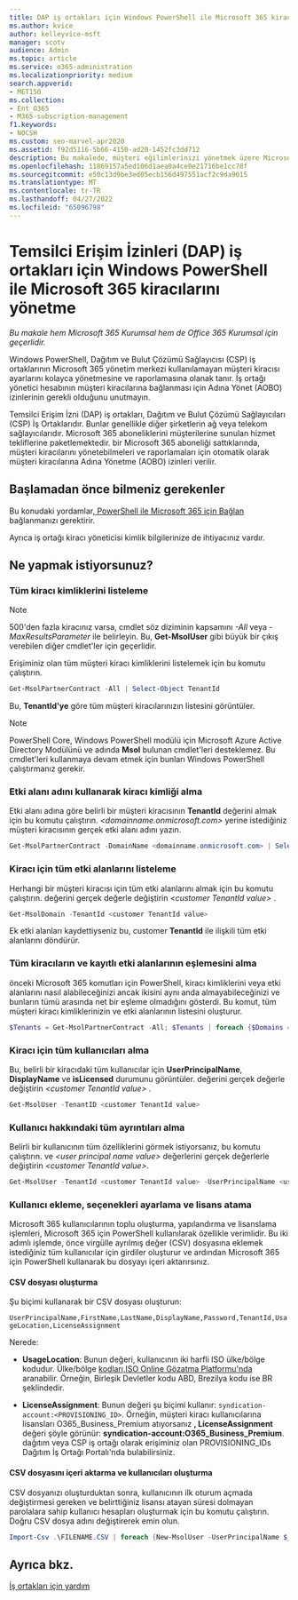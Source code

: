 ```yaml
---
title: DAP iş ortakları için Windows PowerShell ile Microsoft 365 kiracılarını yönetme
ms.author: kvice
author: kelleyvice-msft
manager: scotv
audience: Admin
ms.topic: article
ms.service: o365-administration
ms.localizationpriority: medium
search.appverid:
- MET150
ms.collection:
- Ent_O365
- M365-subscription-management
f1.keywords:
- NOCSH
ms.custom: seo-marvel-apr2020
ms.assetid: f92d5116-5b66-4150-ad20-1452fc3dd712
description: Bu makalede, müşteri eğilimlerinizi yönetmek üzere Microsoft 365 için PowerShell'i kullanmayı öğrenin.
ms.openlocfilehash: 11869157a5ed106d1aea0a4ce0e21716be1cc78f
ms.sourcegitcommit: e50c13d9be3ed05ecb156d497551acf2c9da9015
ms.translationtype: MT
ms.contentlocale: tr-TR
ms.lasthandoff: 04/27/2022
ms.locfileid: "65096798"
---
```

# <a name="manage-microsoft-365-tenants-with-windows-powershell-for-delegated-access-permissions-dap-partners"></a>Temsilci Erişim İzinleri (DAP) iş ortakları için Windows PowerShell ile Microsoft 365 kiracılarını yönetme

*Bu makale hem Microsoft 365 Kurumsal hem de Office 365 Kurumsal için geçerlidir.*

Windows PowerShell, Dağıtım ve Bulut Çözümü Sağlayıcısı (CSP) iş ortaklarının Microsoft 365 yönetim merkezi kullanılamayan müşteri kiracısı ayarlarını kolayca yönetmesine ve raporlamasına olanak tanır. İş ortağı yönetici hesabının müşteri kiracılarına bağlanması için Adına Yönet (AOBO) izinlerinin gerekli olduğunu unutmayın.

Temsilci Erişim İzni (DAP) iş ortakları, Dağıtım ve Bulut Çözümü Sağlayıcıları (CSP) İş Ortaklarıdır. Bunlar genellikle diğer şirketlerin ağ veya telekom sağlayıcılarıdır. Microsoft 365 aboneliklerini müşterilerine sunulan hizmet tekliflerine paketlemektedir. bir Microsoft 365 aboneliği sattıklarında, müşteri kiracılarını yönetebilmeleri ve raporlamaları için otomatik olarak müşteri kiracılarına Adına Yönetme (AOBO) izinleri verilir.
## <a name="what-do-you-need-to-know-before-you-begin"></a>Başlamadan önce bilmeniz gerekenler

Bu konudaki yordamlar[, PowerShell ile Microsoft 365 için Bağlan](connect-to-microsoft-365-powershell.md) bağlanmanızı gerektirir.

Ayrıca iş ortağı kiracı yöneticisi kimlik bilgilerinize de ihtiyacınız vardır.

## <a name="what-do-you-want-to-do"></a>Ne yapmak istiyorsunuz?

### <a name="list-all-tenant-ids"></a>Tüm kiracı kimliklerini listeleme

> [!NOTE]
> 500'den fazla kiracınız varsa, cmdlet söz diziminin kapsamını  _-All_ veya _-MaxResultsParameter_ ile belirleyin. Bu, **Get-MsolUser** gibi büyük bir çıkış verebilen diğer cmdlet'ler için geçerlidir.

Erişiminiz olan tüm müşteri kiracı kimliklerini listelemek için bu komutu çalıştırın.

```powershell
Get-MsolPartnerContract -All | Select-Object TenantId
```

Bu, **TenantId'ye** göre tüm müşteri kiracılarınızın listesini görüntüler.

>[!Note]
>PowerShell Core, Windows PowerShell modülü için Microsoft Azure Active Directory Modülünü ve adında **Msol** bulunan cmdlet'leri desteklemez. Bu cmdlet'leri kullanmaya devam etmek için bunları Windows PowerShell çalıştırmanız gerekir.
>

### <a name="get-a-tenant-id-by-using-the-domain-name"></a>Etki alanı adını kullanarak kiracı kimliği alma

Etki alanı adına göre belirli bir müşteri kiracısının **TenantId** değerini almak için bu komutu çalıştırın. _<domainname.onmicrosoft.com>_ yerine istediğiniz müşteri kiracısının gerçek etki alanı adını yazın.

```powershell
Get-MsolPartnerContract -DomainName <domainname.onmicrosoft.com> | Select-Object TenantId
```

### <a name="list-all-domains-for-a-tenant"></a>Kiracı için tüm etki alanlarını listeleme

Herhangi bir müşteri kiracısı için tüm etki alanlarını almak için bu komutu çalıştırın. değerini gerçek değerle değiştirin  _\<customer TenantId value>_ .

```powershell
Get-MsolDomain -TenantId <customer TenantId value>
```

Ek etki alanları kaydettiyseniz bu, customer **TenantId** ile ilişkili tüm etki alanlarını döndürür.

### <a name="get-a-mapping-of-all-tenants-and-registered-domains"></a>Tüm kiracıların ve kayıtlı etki alanlarının eşlemesini alma

önceki Microsoft 365 komutları için PowerShell, kiracı kimliklerini veya etki alanlarını nasıl alabileceğinizi ancak ikisini aynı anda almayabileceğinizi ve bunların tümü arasında net bir eşleme olmadığını gösterdi. Bu komut, tüm müşteri kiracı kimliklerinizin ve etki alanlarının listesini oluşturur.

```powershell
$Tenants = Get-MsolPartnerContract -All; $Tenants | foreach {$Domains = $_.TenantId; Get-MsolDomain -TenantId $Domains | fl @{Label="TenantId";Expression={$Domains}},name}
```

### <a name="get-all-users-for-a-tenant"></a>Kiracı için tüm kullanıcıları alma

Bu, belirli bir kiracıdaki tüm kullanıcılar için **UserPrincipalName**, **DisplayName** ve **isLicensed** durumunu görüntüler. değerini gerçek değerle değiştirin _\<customer TenantId value>_ .

```powershell
Get-MsolUser -TenantID <customer TenantId value>
```

### <a name="get-all-details-about-a-user"></a>Kullanıcı hakkındaki tüm ayrıntıları alma

Belirli bir kullanıcının tüm özelliklerini görmek istiyorsanız, bu komutu çalıştırın. ve _\<user principal name value>_ değerlerini gerçek değerlerle değiştirin _\<customer TenantId value>_.

```powershell
Get-MsolUser -TenantId <customer TenantId value> -UserPrincipalName <user principal name value>
```

### <a name="add-users-set-options-and-assign-licenses"></a>Kullanıcı ekleme, seçenekleri ayarlama ve lisans atama

Microsoft 365 kullanıcılarının toplu oluşturma, yapılandırma ve lisanslama işlemleri, Microsoft 365 için PowerShell kullanılarak özellikle verimlidir. Bu iki adımlı işlemde, önce virgülle ayrılmış değer (CSV) dosyasına eklemek istediğiniz tüm kullanıcılar için girdiler oluşturur ve ardından Microsoft 365 için PowerShell kullanarak bu dosyayı içeri aktarırsınız.

#### <a name="create-a-csv-file"></a>CSV dosyası oluşturma

Şu biçimi kullanarak bir CSV dosyası oluşturun:

`UserPrincipalName,FirstName,LastName,DisplayName,Password,TenantId,UsageLocation,LicenseAssignment`

Nerede:

- **UsageLocation**: Bunun değeri, kullanıcının iki harfli ISO ülke/bölge kodudur. Ülke/bölge [kodları,ISO Online Gözatma Platformu'nda](https://go.microsoft.com/fwlink/p/?LinkId=532703) aranabilir. Örneğin, Birleşik Devletler kodu ABD, Brezilya kodu ise BR şeklindedir.

- **LicenseAssignment**: Bunun değeri şu biçimi kullanır: `syndication-account:<PROVISIONING_ID>`. Örneğin, müşteri kiracı kullanıcılarına lisansları O365_Business_Premium atıyorsanız **, LicenseAssignment** değeri şöyle görünür: **syndication-account:O365_Business_Premium**. dağıtım veya CSP iş ortağı olarak erişiminiz olan PROVISIONING_IDs Dağıtım İş Ortağı Portalı'nda bulabilirsiniz.

#### <a name="import-the-csv-file-and-create-the-users"></a>CSV dosyasını içeri aktarma ve kullanıcıları oluşturma

CSV dosyanızı oluşturduktan sonra, kullanıcının ilk oturum açmada değiştirmesi gereken ve belirttiğiniz lisansı atayan süresi dolmayan parolalara sahip kullanıcı hesapları oluşturmak için bu komutu çalıştırın. Doğru CSV dosya adını değiştirerek emin olun.

```powershell
Import-Csv .\FILENAME.CSV | foreach {New-MsolUser -UserPrincipalName $_.UserPrincipalName -DisplayName $_.DisplayName -FirstName $_.FirstName -LastName $_.LastName -Password $_.Password -UsageLocation $_.UsageLocation -LicenseAssignment $_.LicenseAssignment -ForceChangePassword:$true -PasswordNeverExpires:$true -TenantId $_.TenantId}
```

## <a name="see-also"></a>Ayrıca bkz.

[İş ortakları için yardım](https://go.microsoft.com/fwlink/p/?LinkId=533477)
